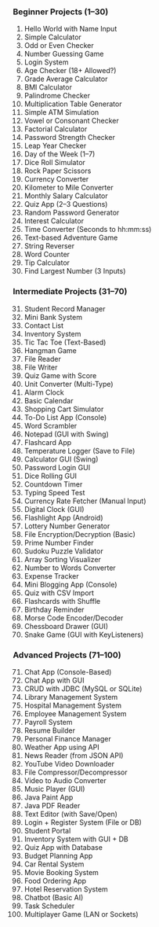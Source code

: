 ### Beginner Projects (1–30)

1. Hello World with Name Input
2. Simple Calculator
3. Odd or Even Checker
4. Number Guessing Game
5. Login System
6. Age Checker (18+ Allowed?)
7. Grade Average Calculator
8. BMI Calculator
9. Palindrome Checker
10. Multiplication Table Generator
11. Simple ATM Simulation
12. Vowel or Consonant Checker
13. Factorial Calculator
14. Password Strength Checker
15. Leap Year Checker
16. Day of the Week (1–7)
17. Dice Roll Simulator
18. Rock Paper Scissors
19. Currency Converter
20. Kilometer to Mile Converter
21. Monthly Salary Calculator
22. Quiz App (2–3 Questions)
23. Random Password Generator
24. Interest Calculator
25. Time Converter (Seconds to hh\:mm\:ss)
26. Text-based Adventure Game
27. String Reverser
28. Word Counter
29. Tip Calculator
30. Find Largest Number (3 Inputs)

### Intermediate Projects (31–70)

31. Student Record Manager
32. Mini Bank System
33. Contact List
34. Inventory System
35. Tic Tac Toe (Text-Based)
36. Hangman Game
37. File Reader
38. File Writer
39. Quiz Game with Score
40. Unit Converter (Multi-Type)
41. Alarm Clock
42. Basic Calendar
43. Shopping Cart Simulator
44. To-Do List App (Console)
45. Word Scrambler
46. Notepad (GUI with Swing)
47. Flashcard App
48. Temperature Logger (Save to File)
49. Calculator GUI (Swing)
50. Password Login GUI
51. Dice Rolling GUI
52. Countdown Timer
53. Typing Speed Test
54. Currency Rate Fetcher (Manual Input)
55. Digital Clock (GUI)
56. Flashlight App (Android)
57. Lottery Number Generator
58. File Encryption/Decryption (Basic)
59. Prime Number Finder
60. Sudoku Puzzle Validator
61. Array Sorting Visualizer
62. Number to Words Converter
63. Expense Tracker
64. Mini Blogging App (Console)
65. Quiz with CSV Import
66. Flashcards with Shuffle
67. Birthday Reminder
68. Morse Code Encoder/Decoder
69. Chessboard Drawer (GUI)
70. Snake Game (GUI with KeyListeners)

### Advanced Projects (71–100)

71. Chat App (Console-Based)
72. Chat App with GUI
73. CRUD with JDBC (MySQL or SQLite)
74. Library Management System
75. Hospital Management System
76. Employee Management System
77. Payroll System
78. Resume Builder
79. Personal Finance Manager
80. Weather App using API
81. News Reader (from JSON API)
82. YouTube Video Downloader
83. File Compressor/Decompressor
84. Video to Audio Converter
85. Music Player (GUI)
86. Java Paint App
87. Java PDF Reader
88. Text Editor (with Save/Open)
89. Login + Register System (File or DB)
90. Student Portal
91. Inventory System with GUI + DB
92. Quiz App with Database
93. Budget Planning App
94. Car Rental System
95. Movie Booking System
96. Food Ordering App
97. Hotel Reservation System
98. Chatbot (Basic AI)
99. Task Scheduler
100. Multiplayer Game (LAN or Sockets)
